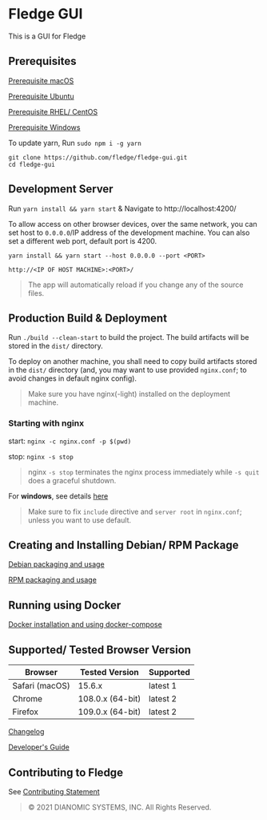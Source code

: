 # Fledge GUI

This is a GUI for Fledge

## Prerequisites

[Prerequisite macOS](docs/prerequisite-macos.md)

[Prerequisite Ubuntu](docs/prerequisite-ubuntu.md)

[Prerequisite RHEL/ CentOS](docs/prerequisite-redhat.md)

[Prerequisite Windows](docs/prerequisite-windows.md)

To update yarn, Run `sudo npm i -g yarn`

```
git clone https://github.com/fledge/fledge-gui.git
cd fledge-gui
```

## Development Server

Run `yarn install && yarn start` & Navigate to http://localhost:4200/

To allow access on other browser devices, over the same network, you can set host to `0.0.0.0`/IP address of the development machine. You can also set a different web port, default port is 4200.

`yarn install && yarn start --host 0.0.0.0 --port <PORT>`

`http://<IP OF HOST MACHINE>:<PORT>/`

> The app will automatically reload if you change any of the source files.

## Production Build & Deployment

Run `./build --clean-start` to build the project. The build artifacts will be stored in the `dist/` directory.

To deploy on another machine, you shall need to copy build artifacts stored in the `dist/` directory (and, you may want to use provided `nginx.conf`; to avoid changes in default nginx config).

> Make sure you have nginx(-light) installed on the deployment machine.

### Starting with nginx

start: `nginx -c nginx.conf -p $(pwd)`

stop: `nginx -s stop`

> nginx `-s stop` terminates the nginx process immediately while `-s quit` does a graceful shutdown.

For **windows**, see details [here](docs/windows-nginx-deployment-guide.md)

> Make sure to fix `include` directive and `server root` in `nginx.conf`; unless you want to use default.

## Creating and Installing Debian/ RPM Package

[Debian packaging and usage](docs/debian-readme.md)

[RPM packaging and usage](docs/rpm-readme.md)

## Running using Docker

[Docker installation and using docker-compose](docs/docker-readme.md)

## Supported/ Tested Browser Version

| Browser        | Tested Version   | Supported |
| -------------- | ---------------- | --------- |
| Safari (macOS) | 15.6.x           | latest 1  |
| Chrome         | 108.0.x (64-bit) | latest 2  |
| Firefox        | 109.0.x (64-bit) | latest 2  |

[Changelog](docs/changelog.md)

[Developer's Guide](docs/developers-guide.md)

## Contributing to Fledge

See [Contributing Statement](CONTRIBUTING.md)

> &copy; 2021 DIANOMIC SYSTEMS, INC. All Rights Reserved.
